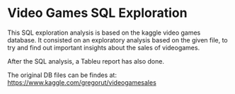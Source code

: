 # Video Games SQL Exploration

This SQL exploration analysis is based on the kaggle video games database.
It consisted on an exploratory analysis based on the given file, to try and find out important insights about the sales of videogames.

After the SQL analysis, a Tableu report has also done.

The original DB files can be findes at: https://www.kaggle.com/gregorut/videogamesales
